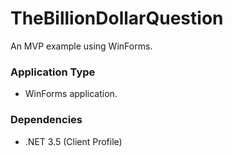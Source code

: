 TheBillionDollarQuestion
========================

An MVP example using WinForms.

### Application Type ###

* WinForms application.

### Dependencies ###

* .NET 3.5 (Client Profile)
